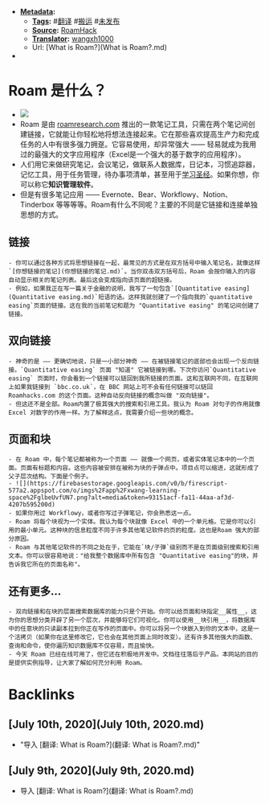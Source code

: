 - **[Metadata](Metadata.md):**
    - **[Tags](Tags.md):** #[翻译](翻译.md) #[搬运](搬运.md) #[未发布](未发布.md)
    - **[Source](Source.md):** [RoamHack](RoamHack.md)
    - **[Translator](Translator.md):** [wangxh1000](wangxh1000.md)
    - Url: [What is Roam?](What is Roam?.md)
- 

# Roam 是什么？
- ![](https://i1.wp.com/roamhacks.com/wp-content/uploads/2020/05/roam_macbooks_1280_480.png?w=750&ssl=1)
- Roam 是由 [roamresearch.com](https://roamresearch.com/) 推出的一款笔记工具，只需在两个笔记间创建链接，它就能让你轻松地将想法连接起来。它在那些喜欢提高生产力和完成任务的人中有很多强力拥趸。它容易使用，却异常强大 —— 轻易就成为我用过的最强大的文字应用程序（Excel是一个强大的基于数字的应用程序）。
- 人们用它来做研究笔记，会议笔记，做联系人数据库，日记本，习惯追踪器，记忆工具，用于任务管理，待办事项清单，甚至用于[学习圣经](https://www.roampublic.com/)。如果你想，你可以称它**知识管理软件**。
- 但是有很多笔记应用 —— Evernote、Bear、Workflowy、Notion、Tinderbox 等等等等。Roam有什么不同呢？主要的不同是它链接和连接单独思想的方式。

## 链接
    - 你可以通过各种方式将思想链接在一起，最常见的方式是在双方括号中输入笔记名，就像这样`[你想链接的笔记](你想链接的笔记.md)`。当你双击双方括号后，Roam 会按你输入的内容自动显示相关的笔记列表。最后这会变成指向该页面的超链接。
    - 例如，如果我正在写一篇关于金融的说明，我写了一句包含`[Quantitative easing](Quantitative easing.md)`短语的话。这样我就创建了一个指向我的`quantitative easing`页面的链接。这在我的当前笔记和题为 "Quantitative easing" 的笔记间创建了链接。

## 双向链接
    - 神奇的是 —— 更确切地说，只是一小部分神奇 —— 在被链接笔记的底部也会出现一个反向链接。`Quantitative easing` 页面 "知道" 它被链接到哪。下次你访问`Quantitative easing` 页面时，你会看到一个链接可以链回到我所链接的页面。这和互联网不同，在互联网上如果我链接到 `bbc.co.uk`，在 BBC 网站上可不会有任何链接可以链回 Roamhacks.com 的这个页面。这种自动反向链接的概念叫做 "双向链接"。
    - 但这还不是全部。Roam内置了极其强大的搜索和引用工具。我认为 Roam 对句子的作用就像 Excel 对数字的作用一样。为了解释这点，我需要介绍一些块的概念。

## 页面和块
    - 在 Roam 中，每个笔记都被称为一个页面 —— 就像一个网页，或者实体笔记本中的一个页面。页面有标题和内容。这些内容被安排在被称为块的子弹点中。项目点可以缩进，这就形成了父子层次结构。下面是个例子。
    - ![](https://firebasestorage.googleapis.com/v0/b/firescript-577a2.appspot.com/o/imgs%2Fapp%2Fxwang-learning-space%2FglbeUvfUN7.png?alt=media&token=93151acf-fa11-44aa-af3d-4207b595200d)
    - 如果你用过 Workflowy，或者你写过子弹笔记，你会熟悉这一点。
    - Roam 将每个块视为一个实体。我认为每个块就像 Excel 中的一个单元格。它是你可以引用的最小单元。这种块的信息粒度不同于许多其他笔记软件的页的粒度。这也是Roam 强大的部分原因。
    - Roam 与其他笔记软件的不同之处在于，它能在`块/子弹`级别而不是在页面级别搜索和引用文本。你可以很容易地说："给我整个数据库中所有包含 "Quantitative easing"的块，并告诉我它所在的页面名称"。

## 还有更多...
    - 双向链接和在块的层面搜索数据库的能力只是个开始。你可以给页面和块指定__属性__，这为你的思想分类开辟了另一个层次，并能够将它们可视化。你可以使用__块引用__，将数据库中的任意块的只读副本拉到你正在写作的页面中。你可以将另一个块嵌入到你的文本中，这是一个活拷贝（如果你在这里修改它，它也会在其他页面上同时改变）。还有许多其他强大的函数、查询和命令，使你遍历知识数据库不仅容易，而且愉快。
    - 今天 Roam 已经在线可用了，但它还在积极地开发中。文档往往落后于产品。本网站的目的是提供实例指导，让大家了解如何充分利用 Roam。

# Backlinks
## [July 10th, 2020](July 10th, 2020.md)
- "导入 [翻译: What is Roam?](翻译: What is Roam?.md)"

## [July 9th, 2020](July 9th, 2020.md)
- 导入 [翻译: What is Roam?](翻译: What is Roam?.md)

